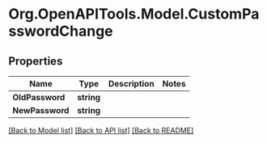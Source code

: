 
# Org.OpenAPITools.Model.CustomPasswordChange

## Properties

Name | Type | Description | Notes
------------ | ------------- | ------------- | -------------
**OldPassword** | **string** |  | 
**NewPassword** | **string** |  | 

[[Back to Model list]](../README.md#documentation-for-models)
[[Back to API list]](../README.md#documentation-for-api-endpoints)
[[Back to README]](../README.md)

